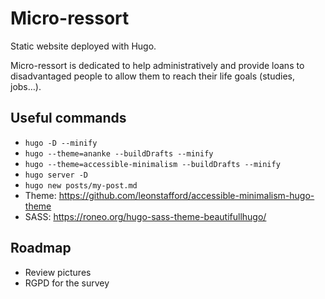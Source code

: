 # Micro-ressort

Static website deployed with Hugo.

Micro-ressort is dedicated to help administratively and provide loans to disadvantaged people to allow them to reach their life goals (studies, jobs…).

## Useful commands

- `hugo -D --minify`
- `hugo --theme=ananke --buildDrafts --minify`
- `hugo --theme=accessible-minimalism --buildDrafts --minify`
- `hugo server -D`
- `hugo new posts/my-post.md`
- Theme: https://github.com/leonstafford/accessible-minimalism-hugo-theme
- SASS: https://roneo.org/hugo-sass-theme-beautifullhugo/

## Roadmap

- Review pictures
- RGPD for the survey
